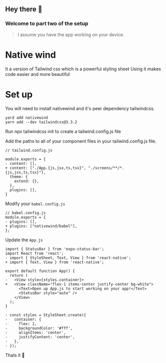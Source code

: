 ## Hey there 👋

### Welcome to part two of the setup
> I assume you have the app working on your device.

# Native wind 
It a version of Tailwind css which is a powerful styling sheet
Using it makes code easier and more beautiful

# Set up
You will need to install nativewind and it's peer dependency tailwindcss.
```
yard add nativewind
yarn add --dev tailwindcss@3.3.2
```
Run npx tailwindcss init to create a tailwind.config.js file

Add the paths to all of your component files in your tailwind.config.js file.
```
// tailwind.config.js

module.exports = {
- content: [],
+ content: ["./App.{js,jsx,ts,tsx}", "./screens/**/*.{js,jsx,ts,tsx}"],
  theme: {
    extend: {},
  },
  plugins: [],
}
```
Modify your `babel.config.js`
```
// babel.config.js
module.exports = {
- plugins: [],
+ plugins: ["nativewind/babel"],
};
```

Update the `App.js`
```
import { StatusBar } from 'expo-status-bar';
import React from 'react';
- import { StyleSheet, Text, View } from 'react-native';
+ import { Text, View } from 'react-native';

export default function App() {
  return (
-   <View style={styles.container}>
+   <View className="flex-1 items-center justify-center bg-white">
      <Text>Open up App.js to start working on your app!</Text>
      <StatusBar style="auto" />
    </View>
  );
}

- const styles = StyleSheet.create({
-   container: {
-     flex: 1,
-     backgroundColor: '#fff',
-     alignItems: 'center',
-     justifyContent: 'center',
-   },
- });
```
Thats it 🎉
